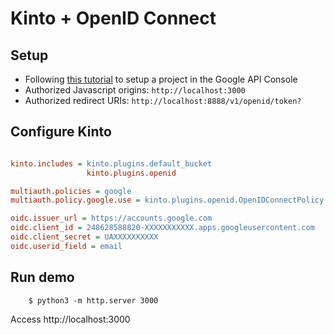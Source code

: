 # Kinto + OpenID Connect

## Setup

* Following [this tutorial](https://developers.google.com/identity/protocols/OpenIDConnect) to setup a project in the Google API Console
* Authorized Javascript origins: `http://localhost:3000`
* Authorized redirect URIs: `http://localhost:8888/v1/openid/token?`

## Configure Kinto

```ini

kinto.includes = kinto.plugins.default_bucket
                 kinto.plugins.openid

multiauth.policies = google
multiauth.policy.google.use = kinto.plugins.openid.OpenIDConnectPolicy

oidc.issuer_url = https://accounts.google.com
oidc.client_id = 248628588820-XXXXXXXXXXX.apps.googleusercontent.com
oidc.client_secret = UAXXXXXXXXXX
oidc.userid_field = email
```

## Run demo

```
    $ python3 -m http.server 3000
```

Access http://localhost:3000
